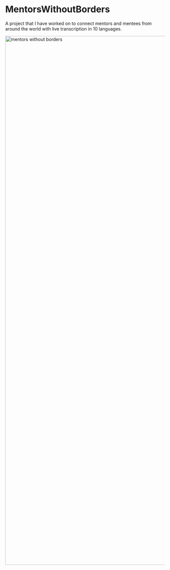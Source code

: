 # MentorsWithoutBorders

A project that I have worked on to connect mentors and mentees from around the world with live transcription in 10 languages.  

<img width="1666" alt="mentors without borders" src="https://user-images.githubusercontent.com/29153931/44297096-6c392c80-a280-11e8-9247-5df679cb97b4.png">

